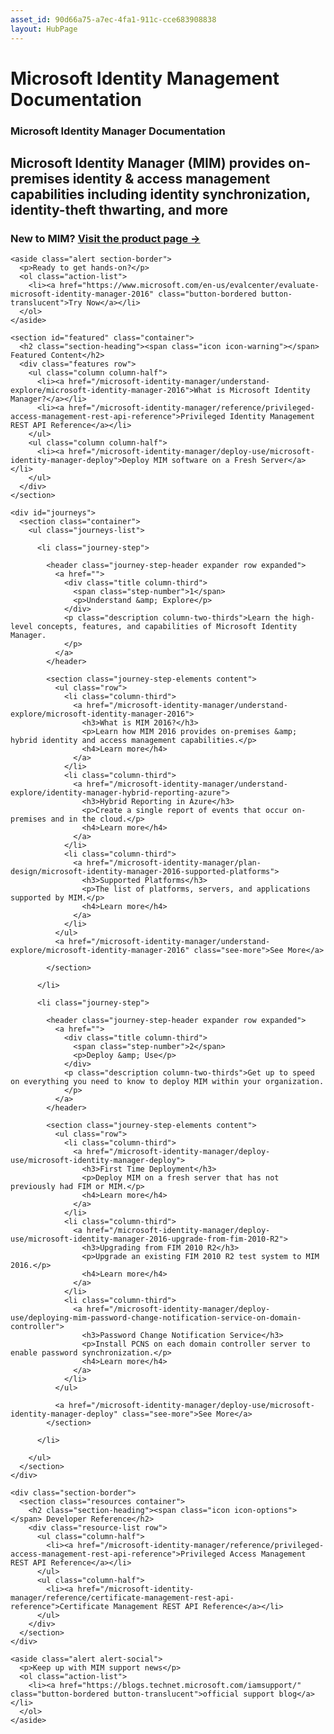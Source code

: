 ```yaml
---
asset_id: 90d66a75-a7ec-4fa1-911c-cce683908838
layout: HubPage
---
```

# Microsoft Identity Management Documentation
<article id="main">
    <section id="hero-content">
      <h1>Microsoft Identity Manager Documentation</h1>
      <h2>Microsoft Identity Manager (MIM) provides on-premises identity &amp; access management capabilities including identity synchronization, identity-theft thwarting, and more</h2>
      <h3>New to MIM? <a href="http://www.microsoft.com/en-us/server-cloud/products/microsoft-identity-manager/">Visit the product page &rarr;</a></h3>
    </section>

    <aside class="alert section-border">
      <p>Ready to get hands-on?</p>
      <ol class="action-list">
        <li><a href="https://www.microsoft.com/en-us/evalcenter/evaluate-microsoft-identity-manager-2016" class="button-bordered button-translucent">Try Now</a></li>
      </ol>
    </aside>

    <section id="featured" class="container">
      <h2 class="section-heading"><span class="icon icon-warning"></span> Featured Content</h2>
      <div class="features row">
        <ul class="column column-half">
          <li><a href="/microsoft-identity-manager/understand-explore/microsoft-identity-manager-2016">What is Microsoft Identity Manager?</a></li>
          <li><a href="/microsoft-identity-manager/reference/privileged-access-management-rest-api-reference">Privileged Identity Management REST API Reference</a></li>
        </ul>
        <ul class="column column-half">
          <li><a href="/microsoft-identity-manager/deploy-use/microsoft-identity-manager-deploy">Deploy MIM software on a Fresh Server</a></li>
        </ul>
      </div>
    </section>

    <div id="journeys">
      <section class="container">
        <ul class="journeys-list">

          <li class="journey-step">

            <header class="journey-step-header expander row expanded">
              <a href="">
                <div class="title column-third">
                  <span class="step-number">1</span>
                  <p>Understand &amp; Explore</p>
                </div>
                <p class="description column-two-thirds">Learn the high-level concepts, features, and capabilities of Microsoft Identity Manager.
                </p>
              </a>
            </header>

            <section class="journey-step-elements content">
              <ul class="row">
                <li class="column-third">
                  <a href="/microsoft-identity-manager/understand-explore/microsoft-identity-manager-2016">
                    <h3>What is MIM 2016?</h3>
                    <p>Learn how MIM 2016 provides on-premises &amp; hybrid identity and access management capabilities.</p>
                    <h4>Learn more</h4>
                  </a>
                </li>
                <li class="column-third">
                  <a href="/microsoft-identity-manager/understand-explore/identity-manager-hybrid-reporting-azure">
                    <h3>Hybrid Reporting in Azure</h3>
                    <p>Create a single report of events that occur on-premises and in the cloud.</p>
                    <h4>Learn more</h4>
                  </a>
                </li>
                <li class="column-third">
                  <a href="/microsoft-identity-manager/plan-design/microsoft-identity-manager-2016-supported-platforms">
                    <h3>Supported Platforms</h3>
                    <p>The list of platforms, servers, and applications supported by MIM.</p>
                    <h4>Learn more</h4>
                  </a>
                </li>
              </ul>
              <a href="/microsoft-identity-manager/understand-explore/microsoft-identity-manager-2016" class="see-more">See More</a>

            </section>

          </li>

          <li class="journey-step">

            <header class="journey-step-header expander row expanded">
              <a href="">
                <div class="title column-third">
                  <span class="step-number">2</span>
                  <p>Deploy &amp; Use</p>
                </div>
                <p class="description column-two-thirds">Get up to speed on everything you need to know to deploy MIM within your organization.
                </p>
              </a>
            </header>

            <section class="journey-step-elements content">
              <ul class="row">
                <li class="column-third">
                  <a href="/microsoft-identity-manager/deploy-use/microsoft-identity-manager-deploy">
                    <h3>First Time Deployment</h3>
                    <p>Deploy MIM on a fresh server that has not previously had FIM or MIM.</p>
                    <h4>Learn more</h4>
                  </a>
                </li>
                <li class="column-third">
                  <a href="/microsoft-identity-manager/deploy-use/microsoft-identity-manager-2016-upgrade-from-fim-2010-R2">
                    <h3>Upgrading from FIM 2010 R2</h3>
                    <p>Upgrade an existing FIM 2010 R2 test system to MIM 2016.</p>
                    <h4>Learn more</h4>
                  </a>
                </li>
                <li class="column-third">
                  <a href="/microsoft-identity-manager/deploy-use/deploying-mim-password-change-notification-service-on-domain-controller">
                    <h3>Password Change Notification Service</h3>
                    <p>Install PCNS on each domain controller server to enable password synchronization.</p>
                    <h4>Learn more</h4>
                  </a>
                </li>
              </ul>

              <a href="/microsoft-identity-manager/deploy-use/microsoft-identity-manager-deploy" class="see-more">See More</a>
            </section>

          </li>

        </ul>
      </section>
    </div>

    <div class="section-border">
      <section class="resources container">
        <h2 class="section-heading"><span class="icon icon-options"></span> Developer Reference</h2>
        <div class="resource-list row">
          <ul class="column-half">
            <li><a href="/microsoft-identity-manager/reference/privileged-access-management-rest-api-reference">Privileged Access Management REST API Reference</a></li>
          </ul>
          <ul class="column-half">
            <li><a href="/microsoft-identity-manager/reference/certificate-management-rest-api-reference">Certificate Management REST API Reference</a></li>
          </ul>
        </div>
      </section>
    </div>

    <aside class="alert alert-social">
      <p>Keep up with MIM support news</p>
      <ol class="action-list">
        <li><a href="https://blogs.technet.microsoft.com/iamsupport/" class="button-bordered button-translucent">official support blog</a></li>
      </ol>
    </aside>
</article>
